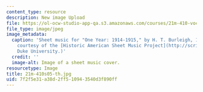 ```yaml
---
content_type: resource
description: New image Upload
file: https://ol-ocw-studio-app-qa.s3.amazonaws.com/courses/21m-410-vocal-repertoire-and-performance-african-american-composers-spring-2005/7f2f5e31a38d2ff510943540d3f890ff_21m-410s05-th.jpg
file_type: image/jpeg
image_metadata:
  caption: 'Sheet music for "One Year: 1914-1915," by H. T. Burleigh, 1916. (Image
    courtesy of the [Historic American Sheet Music Project](http://scriptorium.lib.duke.edu/sheetmusic/),
    Duke University.)'
  credit: ''
  image-alt: Image of a sheet music cover.
resourcetype: Image
title: 21m-410s05-th.jpg
uid: 7f2f5e31-a38d-2ff5-1094-3540d3f890ff
---
```

